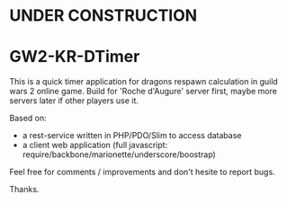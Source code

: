 UNDER CONSTRUCTION
==================

GW2-KR-DTimer
=============

This is a quick timer application for dragons respawn calculation in guild wars 2 online game.
Build for 'Roche d'Augure' server first, maybe more servers later if other players use it.

Based on:
- a rest-service written in PHP/PDO/Slim to access database
- a client web application (full javascript: require/backbone/marionette/underscore/boostrap)


Feel free for comments / improvements and don't hesite to report bugs.

Thanks.